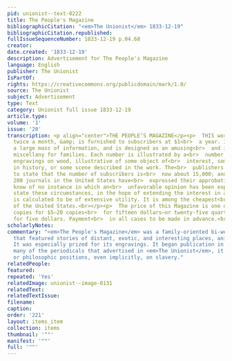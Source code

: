 ```yaml
---
pid: unionist--text-0222
title: The People's Magazine
bibliographicCitation: "<em>The Unionist</em> 1833-12-19"
bibliographicCitation.republished: 
fullIssueSequenceNumber: 1833-12-19 p.04.68
creator: 
date.created: '1833-12-19'
description: Advertisement for The People's Magazine
language: English
publisher: The Unionist
IsPartOf: 
rights: https://creativecommons.org/publicdomain/mark/1.0/
source: The Unionist
subject: Advertisement
type: Text
category: Unionist full issue 1833-12-19
article.type: 
volume: '1'
issue: '20'
transcription: <p align="center">THE PEOPLE’S MAGAZINE</p><p>  THIS work is published
  twice a month, &amp; is furnished to subscribers at $1<br>  a year. It contains
  a large mass of information, and is designed as an amusing<br>  and instructive
  miscellany for families. Each number is illustrated by a<br>  number of beautiful
  engravings on wood, illustrative of some object of<br>  interest, some incident
  in history, or some scene described in the work. The<br>  publishers have the satisfaction
  to state that the number of subscribers is<br>  now about 15,000; and while about
  200 journals in the United States have<br>  expressed their approbation of it, we
  know of no instance in which an<br>  unfavorable opinion has been expressed.<br></p><p>  We
  state these circumstances, in the hope of extending the interest in a work,<br>  which
  is calculated to be of extensive utility. It is among the cheapest<br>  periodicals
  of the United States.<br></p><p>  The price of this Magazine is one dollar a year—six
  copies for $5—20 copies<br>  for fifteen dollars—or twenty-five quarterly parts
  for five dollars. Payment<br>  in all cases to be made in advance.<br></p><p>  &nbsp;&nbsp;&nbsp;&nbsp;&nbsp;&nbsp;&nbsp;&nbsp;&nbsp;&nbsp;&nbsp;&nbsp;&nbsp;&nbsp;&nbsp;&nbsp;&nbsp;&nbsp;&nbsp;&nbsp;&nbsp;&nbsp;&nbsp;&nbsp;&nbsp;&nbsp;&nbsp;&nbsp;&nbsp;&nbsp;&nbsp;&nbsp;&nbsp;&nbsp;&nbsp;&nbsp;&nbsp;&nbsp;&nbsp;&nbsp;&nbsp;&nbsp;&nbsp;&nbsp;&nbsp;&nbsp;&nbsp;&nbsp;&nbsp;&nbsp;&nbsp;&nbsp;&nbsp;&nbsp;&nbsp;&nbsp;&nbsp;&nbsp;&nbsp;&nbsp;&nbsp;&nbsp;&nbsp;&nbsp;&nbsp;&nbsp;&nbsp;&nbsp;&nbsp;&nbsp;&nbsp;<br>  Nov.<br>  27&nbsp;&nbsp;&nbsp;&nbsp;&nbsp;&nbsp;&nbsp;&nbsp;&nbsp;&nbsp;&nbsp;&nbsp;&nbsp;&nbsp;&nbsp;&nbsp;&nbsp;&nbsp;&nbsp;&nbsp;&nbsp;&nbsp;&nbsp;&nbsp;&nbsp;&nbsp;&nbsp;&nbsp;&nbsp;&nbsp;&nbsp;&nbsp;&nbsp;&nbsp;&nbsp;<br>  18<br></p><p></p>
scholarlyNotes: 
commentary: "<em>The People's Magazine</em> was a family-oriented bi-weekly magazine
  that featured stories of distant, exotic, and interesting places, animals, and people.
  It was especially prized for its engravings. It began publication in 1833. Unlike
  many of the periodicals that advertised in <em>The Unionist</em>, it took no political
  or philosophic positions, even implicitly, on slavery."
relatedPeople: 
featured: 
repeated: 'Yes'
relatedImage: unionist--image-0131
relatedText: 
relatedTextIssue: 
filename: 
caption: 
order: '221'
layout: items_item
collection: items
thumbnail: '""'
manifest: '""'
full: '""'
---
```


